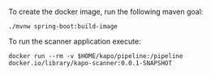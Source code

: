 

To create the docker image, run the following maven goal:

```
./mvnw spring-boot:build-image
```

To run the scanner application execute:

```
docker run --rm -v $HOME/kapo/pipeline:/pipeline  docker.io/library/kapo-scanner:0.0.1-SNAPSHOT
```

